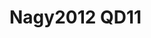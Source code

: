<a name="material" />

# Nagy2012 QD11
<script type="application/ld+json">
  {
    "@context": "https://schema.org/",
    "@type": "ChemicalSubstance",
    "http://purl.org/dc/terms/conformsTo":
      {
        "@type": "CreativeWork",
        "@id": "https://bioschemas.org/profiles/ChemicalSubstance/0.4-RELEASE/"
      },
    "@id": "https://egonw.github.io/nanowiki/nanowiki137.html#material",
    "name": "Nagy2012 QD11",
    "sameAs: "http://127.0.0.1/mediawiki/index.php/Special:URIResolver/Nagy2012_QD11"
  }
</script>

